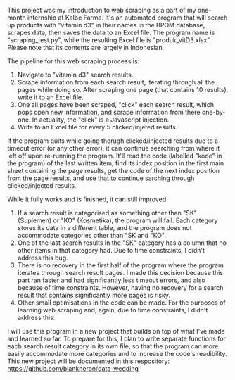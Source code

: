 This project was my introduction to web scraping as a part of my one-month internship at Kalbe Farma. It's an automated program that will search up products with "vitamin d3" in their names in the BPOM database, scrapes data, then saves the data to an Excel file. The program name is "scraping_test.py", while the resulting Excel file is "produk_vitD3.xlsx". Please note that its contents are largely in Indonesian.

The pipeline for this web scraping process is:
1. Navigate to "vitamin d3" search results.
2. Scrape information from each search result, iterating through all the pages while doing so. After scraping one page (that contains 10 results), write it to an Excel file.
4. One all pages have been scraped, "click" each search result, which pops open new information, and scrape information from there one-by-one. In actuality, the "click" is a Javascript injection.
5. Write to an Excel file for every 5 clicked/injeted results.

If the program quits while going thorugh clicked/injected results due to a timeout error (or any other error), it can continue searching from where it left off upon re-running the program. It'll read the code (labelled "kode" in the program) of the last written item, find its index position in the first main sheet containing the page results, get the code of the next index position from the page results, and use that to continue sarching through clicked/injected results.

While it fully works and is finished, it can still improved:
1. If a search result is categorised as something other than "SK" (Suplemen) or "KO" (Kosmetika), the program will fail. Each category stores its data in a different table, and the program does not accommodate categories other than "SK and "KO".
2. One of the last search results in the "SK" category has a column that no other items in that category had. Due to time constraints, I didn't address this bug.
3. There is no recovery in the first half of the program where the program iterates through search result pages. I made this decision because this part ran faster and had significantly less timeout errors, and also because of time constraints. However, having no recovery for a search result that contains significantly more pages is risky.
4. Other small optimisations in the code can be made. For the purposes of learning web scraping and, again, due to time constraints, I didn't address this.

I will use this program in a new project that builds on top of what I've made and learned so far. To prepare for this, I plan to write separate functions for each search result category in its own file, so that the program can more easily accommodate more categories and to increase the code's readibility. This new project will be documented in this respository: https://github.com/blankheron/data-wedding
